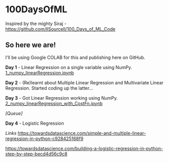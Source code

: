# 100DaysOfML

Inspired by the mighty Siraj - https://github.com/llSourcell/100_Days_of_ML_Code


## So here we are!

I'll be using Google COLAB for this and publishing here on GitHub.

**Day 1** - Linear Regression on a single variable using NumPy. [1_numpy_linearRegression.ipynb](1_numpy_linearRegression.ipynb)

**Day 2** - (Re)learnt about Multiple Linear Regression and Multivariate Linear Regression. 
            Started coding up the latter...            
            
**Day 3** - Got Linear Regression working using NumPy. [2_numpy_linearRegression_with_CostFn.ipynb](2_numpy_linearRegression_with_CostFn.ipynb)

*[Queue]*

**Day 4** - Logistic Regression 


_Links_
https://towardsdatascience.com/simple-and-multiple-linear-regression-in-python-c928425168f9

https://towardsdatascience.com/building-a-logistic-regression-in-python-step-by-step-becd4d56c9c8
